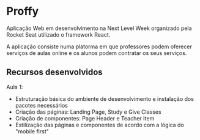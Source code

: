 # Proffy

Aplicação Web em desenvolvimento na Next Level Week organizado pela Rocket Seat utilizado o framework React.


A aplicação consiste numa platorma em que professores podem oferecer serviços de aulas online
e os alunos podem contratar os seus serviços.

## Recursos desenvolvidos

Aula 1:

* Estruturação básica do ambiente de desenvolvimento e instalação dos pacotes necessários
* Criação das páginas: Landing Page, Study e Give Classes
* Criação de componentes: Page Header e Teacher Item
* Estilização das páginas e componentes de acordo com a lógica do "mobile first"
